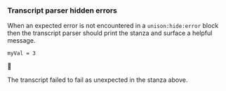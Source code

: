 
### Transcript parser hidden errors

When an expected error is not encountered in a `unison:hide:error` block
then the transcript parser should print the stanza
and surface a helpful message.

```unison
myVal = 3
```



🛑

The transcript failed to fail as unexpected in the stanza above.
